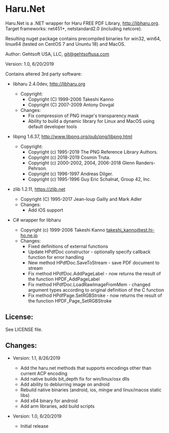 # Haru.Net

Haru.Net is a .NET wrapper for Haru FREE PDF Library, http://libharu.org.
Target frameworks: net451+, netstandard2.0 (including netcore). 

Resulting nuget package contains precompiled binaries for win32, win64, linux64 
(tested on CentOS 7 and Ununtu 18) and MacOS.

Author: Gehtsoft USA, LLC, git@gehtsoftusa.com

Version: 1.0, 6/20/2019

Contains altered 3rd party software:

* libharu 2.4.0dev, http://libharu.org
  * Copyright:
    * Copyright (C) 1999-2006 Takeshi Kanno
    * Copyright (C) 2007-2009 Antony Dovgal
  * Changes:
    * Fix compression of PNG image's transparency mask
    * Ability to build a dynamic library for Linux and MacOS using default developer tools

* libpng 1.6.37, http://www.libpng.org/pub/png/libpng.html
  * Copyright:
    * Copyright (c) 1995-2019 The PNG Reference Library Authors.
    * Copyright (c) 2018-2019 Cosmin Truta.
    * Copyright (c) 2000-2002, 2004, 2006-2018 Glenn Randers-Pehrson.
    * Copyright (c) 1996-1997 Andreas Dilger.
    * Copyright (c) 1995-1996 Guy Eric Schalnat, Group 42, Inc.

* zlib 1.2.11, https://zlib.net
  * Copyright (C) 1995-2017 Jean-loup Gailly and Mark Adler
  * Changes:
    * Add iOS support

* C# wrapper for libharu
  * Copyright (c) 1999-2006 Takeshi Kanno <takeshi_kanno@est.hi-ho.ne.jp>
  * Changes:
    * Fixed definitions of external functions
    * Update HPdfDoc constructor - optionally specify callback function for error handling
    * New method HPdfDoc.SaveToStream - save PDF document to stream
    * Fix method HPdfDoc.AddPageLabel - now returns the result of the function HPDF_AddPageLabel
    * Fix method HPdfDoc.LoadRawImageFromMem - changed argument types according to original definition of the C function
    * Fix method HPdfPage.SetRGBStroke - now returns the result of the function HPDF_Page_SetRGBStroke

## License:
See LICENSE file.

## Changes:
* Version: 1.1, 8/26/2019
  * Add the haru.net methods that supports encodings other than current ACP encoding
  * Add native builds bit_depth fix for win/linux/osx dlls
  * Add ability to deblurring image on android
  * Rebuild native binaries (android, ios, mingw and linux/macos static libs) 
  * Add x64 binary for android
  * Add arm libraries, add build scripts


* Version: 1.0, 6/20/2019
  * Initial release
